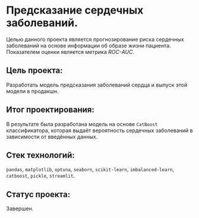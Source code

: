 # Предсказание сердечных заболеваний.

Целью данного проекта является прогнозирование риска сердечных заболеваний на основе информации об образе жизни пациента.
Показателем оценки является метрика *ROC-AUC*.

## Цель проекта:

Разработать модель предсказания заболеваний сердца и выпуск этой модели в продакшн.

## Итог проектирования:

В результате была разработана модель на основе `CatBoost` классификатора, которая выдаёт вероятность сердечных заболеваний в зависимости от введённых данных.

## Стек технологий:

`pandas`, `matplotlib`, `optuna`, `seaborn`, `scikit-learn`, `imbalanced-learn`, `catboost`, `pickle`, `streamlit`.

## Статус проекта:

Завершен.
